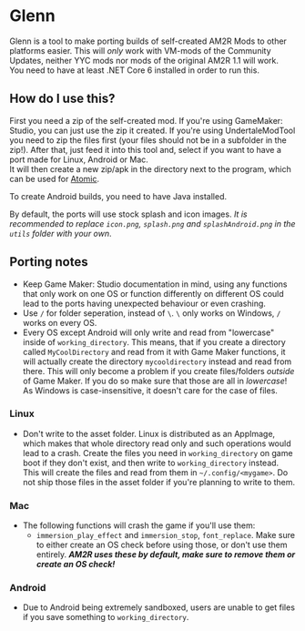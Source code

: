 # Glenn
Glenn is a tool to make porting builds of self-created AM2R Mods to other platforms easier. This will *only* work with VM-mods of the Community Updates, neither YYC mods nor mods of the original AM2R 1.1 will work.  
You need to have at least .NET Core 6 installed in order to run this.
 
## How do I use this?
First you need a zip of the self-created mod. If you're using GameMaker: Studio, you can just use the zip it created. If you're using UndertaleModTool you need to zip the files first (your files should not be in a subfolder in the zip!). After that, just feed it into this tool and, select if you want to have a port made for Linux, Android or Mac.  
It will then create a new zip/apk in the directory next to the program, which can be used for [Atomic](https://github.com/AM2R-Community-Developers/Atomic).  

To create Android builds, you need to have Java installed.

By default, the ports will use stock splash and icon images. *It is recommended to replace `icon.png`, `splash.png` and `splashAndroid.png` in the `utils` folder with your own*.

## Porting notes
- Keep Game Maker: Studio documentation in mind, using any functions that only work on one OS or function differently on different OS could lead to the ports having unexpected behaviour or even crashing.
- Use `/` for folder seperation, instead of `\`. `\` only works on Windows, `/` works on every OS.
- Every OS except Android will only write and read from "lowercase" inside of `working_directory`. This means, that if you create a directory called `MyCoolDirectory` and read from it with Game Maker functions, it will actually create the directory `mycooldirectory` instead and read from there. This will only become a problem if you create files/folders *outside* of Game Maker. If you do so make sure that those are all in *lowercase*! As Windows is case-insensitive, it doesn't care for the case of files.

### Linux
- Don't write to the asset folder. Linux is distributed as an AppImage, which makes that whole directory read only and such operations would lead to a crash. Create the files you need in `working_directory` on game boot if they don't exist, and then write to `working_directory` instead. This will create the files and read from them in `~/.config/<mygame>`. Do not ship those files in the asset folder if you're planning to write to them.

### Mac
-  The following functions will crash the game if you'll use them:
   - `immersion_play_effect` and `immersion_stop`, `font_replace`. Make sure to either create an OS check before using those, or don't use them entirely. ***AM2R uses these by default, make sure to remove them or create an OS check!***

### Android
- Due to Android being extremely sandboxed, users are unable to get files if you save something to `working_directory`.
